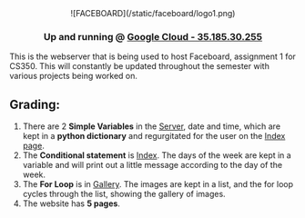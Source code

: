 <center>![FACEBOARD](/static/faceboard/logo1.png)

### Up and running @ [Google Cloud - 35.185.30.255](http://35.185.30.255/) </center>

This is the webserver that is being used to host Faceboard, assignment 1 for CS350. This will constantly be updated throughout the semester with various projects being worked on.

## Grading:
1. There are 2 **Simple Variables** in the [Server](server.py), date and time, which are kept in a **python dictionary** and regurgitated for the user on the [Index page](/templates/index.html). 
2. The **Conditional statement** is [Index](templates/index.html). The days of the week are kept in a variable and will print out a little message according to the day of the week.
3. The **For Loop** is in [Gallery](/templates/gallery.html). The images are kept in a list, and the for loop cycles through the list, showing the gallery of images.
4. The website has **5 pages**.



